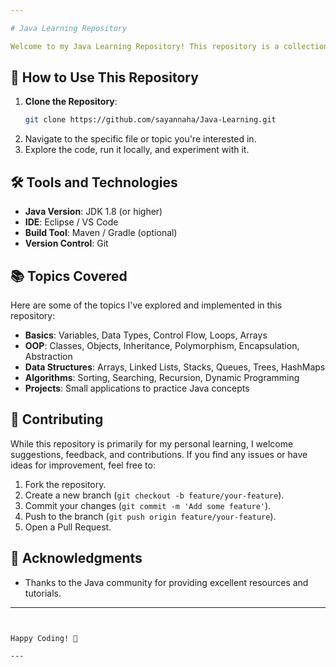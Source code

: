 ```yaml
---

# Java Learning Repository

Welcome to my Java Learning Repository! This repository is a collection of my journey in learning Java programming. Here, I document my progress, projects, and experiments as I explore the world of Java.

```

## 🚀 How to Use This Repository

1. **Clone the Repository**:
   ```bash
   git clone https://github.com/sayannaha/Java-Learning.git
   ```
2. Navigate to the specific file or topic you're interested in.
3. Explore the code, run it locally, and experiment with it.

## 🛠️ Tools and Technologies

- **Java Version**: JDK 1.8 (or higher)
- **IDE**: Eclipse / VS Code
- **Build Tool**: Maven / Gradle (optional)
- **Version Control**: Git

## 📚 Topics Covered

Here are some of the topics I've explored and implemented in this repository:

- **Basics**: Variables, Data Types, Control Flow, Loops, Arrays
- **OOP**: Classes, Objects, Inheritance, Polymorphism, Encapsulation, Abstraction
- **Data Structures**: Arrays, Linked Lists, Stacks, Queues, Trees, HashMaps
- **Algorithms**: Sorting, Searching, Recursion, Dynamic Programming
- **Projects**: Small applications to practice Java concepts

## 🤝 Contributing

While this repository is primarily for my personal learning, I welcome suggestions, feedback, and contributions. If you find any issues or have ideas for improvement, feel free to:

1. Fork the repository.
2. Create a new branch (`git checkout -b feature/your-feature`).
3. Commit your changes (`git commit -m 'Add some feature'`).
4. Push to the branch (`git push origin feature/your-feature`).
5. Open a Pull Request.

## 🙏 Acknowledgments

- Thanks to the Java community for providing excellent resources and tutorials.

---
```


Happy Coding! 🚀

---
